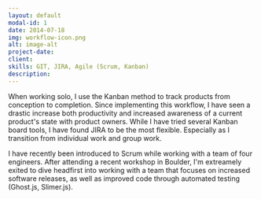 ```yaml
---
layout: default
modal-id: 1
date: 2014-07-18
img: workflow-icon.png
alt: image-alt
project-date: 
client: 
skills: GIT, JIRA, Agile (Scrum, Kanban)
description: 
---
```


When working solo, I use the Kanban method to track products from conception to completion. Since implementing this workflow, I have seen a drastic increase both productivity and increased awareness of a current product's state with product owners. While I have tried several Kanban board tools, I have found JIRA to be the most flexible. Especially as I transition from individual work and group work.

I have recently been introduced to Scrum while working with a team of four engineers. After attending a recent workshop in Boulder, I'm extreamely exited to dive headfirst into working with a team that focuses on increased software releases, as well as improved code through automated testing (Ghost.js, Slimer.js).